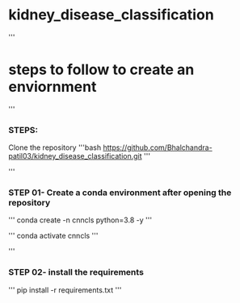 # kidney_disease_classification

'''
# steps to follow to create  an enviornment 
'''
### STEPS:
Clone the repository
'''bash
https://github.com/Bhalchandra-patil03/kidney_disease_classification.git
'''


'''
### STEP 01- Create a conda environment after opening the repository
'''
conda create -n cnncls python=3.8 -y
'''


'''
conda activate cnncls
'''



'''
### STEP 02- install the requirements
'''
pip install -r requirements.txt
'''

